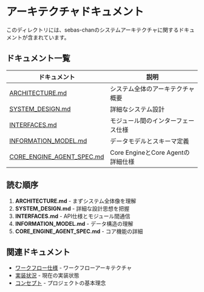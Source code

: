 # アーキテクチャドキュメント

このディレクトリには、sebas-chanのシステムアーキテクチャに関するドキュメントが含まれています。

## ドキュメント一覧

| ドキュメント | 説明 |
|------------|------|
| [ARCHITECTURE.md](ARCHITECTURE.md) | システム全体のアーキテクチャ概要 |
| [SYSTEM_DESIGN.md](SYSTEM_DESIGN.md) | 詳細なシステム設計 |
| [INTERFACES.md](INTERFACES.md) | モジュール間のインターフェース仕様 |
| [INFORMATION_MODEL.md](INFORMATION_MODEL.md) | データモデルとスキーマ定義 |
| [CORE_ENGINE_AGENT_SPEC.md](CORE_ENGINE_AGENT_SPEC.md) | Core EngineとCore Agentの詳細仕様 |

## 読む順序

1. **ARCHITECTURE.md** - まずシステム全体像を理解
2. **SYSTEM_DESIGN.md** - 詳細な設計思想を把握
3. **INTERFACES.md** - API仕様とモジュール間通信
4. **INFORMATION_MODEL.md** - データ構造の理解
5. **CORE_ENGINE_AGENT_SPEC.md** - コア機能の詳細

## 関連ドキュメント

- [ワークフロー仕様](../workflows/) - ワークフローアーキテクチャ
- [実装状況](../IMPLEMENTATION_STATUS.md) - 現在の実装状態
- [コンセプト](../CONCEPT.md) - プロジェクトの基本理念